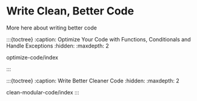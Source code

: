 # Write Clean, Better Code

More here about writing better code 


:::{toctree}
:caption: Optimize Your Code with Functions, Conditionals and Handle Exceptions
:hidden:
:maxdepth: 2

optimize-code/index

:::


:::{toctree}
:caption: Write Better Cleaner Code
:hidden:
:maxdepth: 2

clean-modular-code/index
:::


